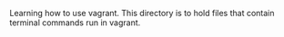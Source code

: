 Learning how to use vagrant.
This  directory is to hold files that contain terminal commands run in vagrant.
